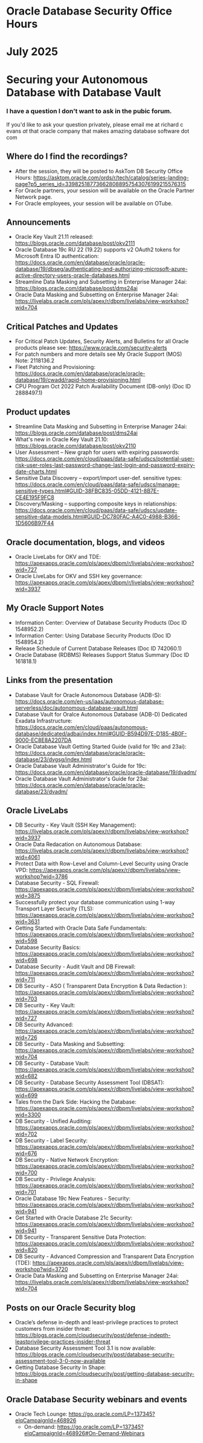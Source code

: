 # Oracle Database Security Office Hours
# July 2025
# Securing your Autonomous Database with Database Vault

### I have a question I don't want to ask in the pubic forum. 

If you'd like to ask your question privately, please email me at richard c evans _at_ that oracle company that makes amazing database software dot com 

## Where do I find the recordings? 

- After the session, they will be posted to AskTom DB Security Office Hours: https://asktom.oracle.com/ords/r/tech/catalog/series-landing-page?p5_series_id=339825187736628088957543076199215576315
- For Oracle partners, your session will be available on the Oracle Partner Network page.
- For Oracle employees, your session will be available on OTube. 

## Announcements

- Oracle Key Vault 21.11 released: https://blogs.oracle.com/database/post/okv2111
- Oracle Database 19c RU 22 (19.22) supports v2 OAuth2 tokens for Microsoft Entra ID authentication: https://docs.oracle.com/en/database/oracle/oracle-database/19/dbseg/authenticating-and-authorizing-microsoft-azure-active-directory-users-oracle-databases.html
- Streamline Data Masking and Subsetting in Enterprise Manager 24ai: https://blogs.oracle.com/database/post/dms24ai
- Oracle Data Masking and Subsetting on Enterprise Manager 24ai: https://livelabs.oracle.com/pls/apex/r/dbpm/livelabs/view-workshop?wid=704

## Critical Patches and Updates

- For Critical Patch Updates, Security Alerts, and Bulletins for all Oracle products please see: https://www.oracle.com/security-alerts
- For patch numbers and more details see My Oracle Support (MOS) Note: 2118136.2 
- Fleet Patching and Provisioning: https://docs.oracle.com/en/database/oracle/oracle-database/19/cwadd/rapid-home-provisioning.html
- CPU Program Oct 2022 Patch Availability Document (DB-only) (Doc ID 2888497.1)	

## Product updates

- Streamline Data Masking and Subsetting in Enterprise Manager 24ai: https://blogs.oracle.com/database/post/dms24ai
- What's new in Oracle Key Vault 21.10: https://blogs.oracle.com/database/post/okv2110
- User Assessment – New graph for users with expiring passwords: https://docs.oracle.com/en/cloud/paas/data-safe/udscs/potential-user-risk-user-roles-last-password-change-last-login-and-password-expiry-date-charts.html
- Sensitive Data Discovery – export/import user-def. sensitive types: https://docs.oracle.com/en/cloud/paas/data-safe/udscs/manage-sensitive-types.html#GUID-38FBC835-05DD-4121-8B7E-CE4E195F9FC8
- Discovery/Masking – supporting composite keys in relationships: https://docs.oracle.com/en/cloud/paas/data-safe/udscs/update-sensitive-data-models.html#GUID-DC780FAC-A4C0-4988-B366-1D5606B97F44

## Oracle documentation, blogs, and videos

- Oracle LiveLabs for OKV and TDE: https://apexapps.oracle.com/pls/apex/dbpm/r/livelabs/view-workshop?wid=727
- Oracle LiveLabs for OKV and SSH key governance: https://apexapps.oracle.com/pls/apex/dbpm/r/livelabs/view-workshop?wid=3937

## My Oracle Support Notes

- Information Center: Overview of Database Security Products (Doc ID 1548952.2)
- Information Center: Using Database Security Products (Doc ID 1548954.2)
- Release Schedule of Current Database Releases (Doc ID 742060.1)	
- Oracle Database (RDBMS) Releases Support Status Summary (Doc ID 161818.1)	
  
## Links from the presentation

- Database Vault for Oracle Autonomous Database (ADB-S): https://docs.oracle.com/en-us/iaas/autonomous-database-serverless/doc/autonomous-database-vault.html
- Database Vault for Oralce Autonomous Database (ADB-D) Dedicated Exadata Infrastructure: https://docs.oracle.com/en/cloud/paas/autonomous-database/dedicated/adbai/index.html#GUID-B594D97E-D185-4B0F-9000-EC8E8A2207DA
- Oracle Database Vault Getting Started Guide (valid for 19c and 23ai): https://docs.oracle.com/en/database/oracle/oracle-database/23/dvgsg/index.html
- Oracle Database Vault Administrator's Guide for 19c: https://docs.oracle.com/en/database/oracle/oracle-database/19/dvadm/
- Oracle Database Vault Administrator's Guide for 23ai: https://docs.oracle.com/en/database/oracle/oracle-database/23/dvadm/

## Oracle LiveLabs

- DB Security - Key Vault (SSH Key Management): https://livelabs.oracle.com/pls/apex/r/dbpm/livelabs/view-workshop?wid=3937
- Oracle Data Redacation on Autonomous Database: https://livelabs.oracle.com/pls/apex/r/dbpm/livelabs/view-workshop?wid=4061
- Protect Data with Row-Level and Column-Level Security using Oracle VPD: https://apexapps.oracle.com/pls/apex/r/dbpm/livelabs/view-workshop?wid=3786
- Database Security - SQL Firewall: https://apexapps.oracle.com/pls/apex/r/dbpm/livelabs/view-workshop?wid=3875
- Successfully protect your database communication using 1-way Transport Layer Security (TLS): https://apexapps.oracle.com/pls/apex/r/dbpm/livelabs/view-workshop?wid=3631
- Getting Started with Oracle Data Safe Fundamentals: https://apexapps.oracle.com/pls/apex/r/dbpm/livelabs/view-workshop?wid=598
- Database Security Basics: https://apexapps.oracle.com/pls/apex/r/dbpm/livelabs/view-workshop?wid=698
- Database Security - Audit Vault and DB Firewall: https://apexapps.oracle.com/pls/apex/r/dbpm/livelabs/view-workshop?wid=711
- DB Security - ASO ( Transparent Data Encryption & Data Redaction ): https://apexapps.oracle.com/pls/apex/r/dbpm/livelabs/view-workshop?wid=703
- DB Security - Key Vault: https://apexapps.oracle.com/pls/apex/r/dbpm/livelabs/view-workshop?wid=727
- DB Security Advanced: https://apexapps.oracle.com/pls/apex/r/dbpm/livelabs/view-workshop?wid=726
- DB Security - Data Masking and Subsetting: https://apexapps.oracle.com/pls/apex/r/dbpm/livelabs/view-workshop?wid=704
- DB Security - Database Vault: https://apexapps.oracle.com/pls/apex/r/dbpm/livelabs/view-workshop?wid=682
- DB Security - Database Security Assessment Tool (DBSAT): https://apexapps.oracle.com/pls/apex/r/dbpm/livelabs/view-workshop?wid=699
- Tales from the Dark Side: Hacking the Database: https://apexapps.oracle.com/pls/apex/r/dbpm/livelabs/view-workshop?wid=3300
- DB Security - Unified Auditing: https://apexapps.oracle.com/pls/apex/r/dbpm/livelabs/view-workshop?wid=702
- DB Security - Label Security: https://apexapps.oracle.com/pls/apex/r/dbpm/livelabs/view-workshop?wid=676
- DB Security - Native Network Encryption: https://apexapps.oracle.com/pls/apex/r/dbpm/livelabs/view-workshop?wid=700
- DB Security - Privilege Analysis: https://apexapps.oracle.com/pls/apex/r/dbpm/livelabs/view-workshop?wid=701
- Oracle Database 19c New Features - Security: https://apexapps.oracle.com/pls/apex/r/dbpm/livelabs/view-workshop?wid=941
- Get Started with Oracle Database 21c Security: https://apexapps.oracle.com/pls/apex/r/dbpm/livelabs/view-workshop?wid=941
- DB Security - Transparent Sensitive Data Protection: https://apexapps.oracle.com/pls/apex/r/dbpm/livelabs/view-workshop?wid=820
- DB Security - Advanced Compression and Transparent Data Encryption (TDE): https://apexapps.oracle.com/pls/apex/r/dbpm/livelabs/view-workshop?wid=3720
- Oracle Data Masking and Subsetting on Enterprise Manager 24ai: https://livelabs.oracle.com/pls/apex/r/dbpm/livelabs/view-workshop?wid=704

## Posts on our Oracle Security blog

- Oracle’s defense in-depth and least-privilege practices to protect customers from insider threat: https://blogs.oracle.com/cloudsecurity/post/defense-indepth-leastprivilege-practices-insider-threat
- Database Security Assessment Tool 3.1 is now available: https://blogs.oracle.com/cloudsecurity/post/database-security-assessment-tool-3-0-now-available
- Getting Database Security In Shape: https://blogs.oracle.com/cloudsecurity/post/getting-database-security-in-shape

## Oracle Database Security webinars and events

- Oracle Tech Lounge: https://go.oracle.com/LP=137345?elqCampaignId=468926
  - On-demand: https://go.oracle.com/LP=137345?elqCampaignId=468926#On-Demand-Webinars
 
